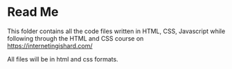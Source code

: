 # Read Me

This folder contains all the code files written in HTML, CSS, Javascript while following through the HTML and CSS course on https://internetingishard.com/

All files will be in html and css formats.
